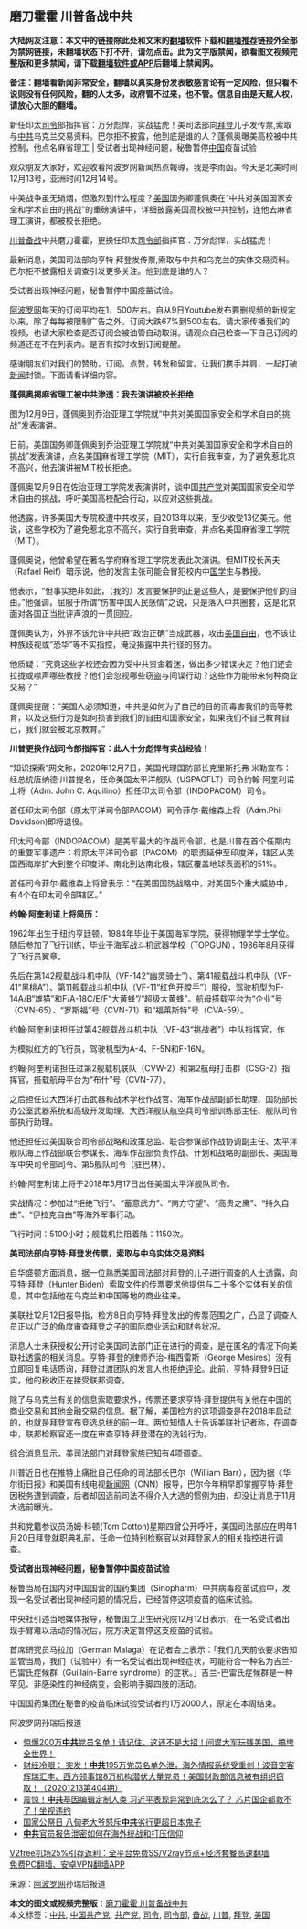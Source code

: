  <h2>磨刀霍霍 川普备战中共</h2> <p class="notice"><b>大陆网友注意：本文中的链接除此处和文末的<a href="https://github.com/bannedbook/fanqiang" >翻墙</a>软件下载和<a href="https://github.com/killgcd/justmysocks/blob/master/README.md">翻墙推荐</a>链接外全部为禁网链接，未翻墙状态下打不开，请勿点击。此为文字版禁闻，欲看图文视频完整版和更多禁闻，请下载<a href="https://github.com/bannedbook/fanqiang">翻墙软件或APP</a>后翻墙上禁闻网。</p><p>备注：翻墙看新闻非常安全，翻墙以真实身份发表敏感言论有一定风险，但只看不说则没有任何风险，翻的人太多，政府管不过来，也不管。信息自由是天赋人权，请放心大胆的翻墙。</b></p>  <div class="entry"> <p id="summary">新任印太<a href="https://www.bannedbook.org/bnews/tag/%E5%8F%B8%E4%BB%A4/" class="st_tag internal_tag" rel="tag" title="标签 司令 下的日志">司令</a>部指挥官：万分彪悍，实战猛虎！美司法部向<a href="https://www.bannedbook.org/bnews/tag/%e6%8b%9c%e7%99%bb/" class="st_tag internal_tag" rel="tag" title="标签 拜登 下的日志">拜登</a>儿子发传票,索取与<a href="https://www.bannedbook.org/bnews/tag/%e4%b8%ad%e5%85%b1/" class="st_tag internal_tag" rel="tag" title="标签 中共 下的日志">中共</a>乌克兰交易资料。巴尔拒不披露，他到底是谁的人？蓬佩奥曝美高校被中共控制，他点名麻省理工 | 受试者出现神经问题，秘鲁暂停<span class='wp_keywordlink_affiliate'><a href="https://www.bannedbook.org/" title="中国" target="_blank">中国</a></span>疫苗试验</p> <p>观众朋友大家好，欢迎收看阿波罗网新闻热点報導，我是李雨函。今天是北美时间12月13号，亚洲时间12月14号。</p> <p>中美战争虽无硝烟，但激烈到什么程度？<a href="https://www.bannedbook.org/bnews/tag/%e7%be%8e%e5%9b%bd/" class="st_tag internal_tag" rel="tag" title="标签 美国 下的日志">美国</a>国务卿蓬佩奥在“中共对美国国家安全和学术自由的挑战”的重磅演讲中，详细披露美国高校被中共控制，连他去麻省理工演讲，都被校长拒绝。</p> <p><a href="https://www.bannedbook.org/bnews/tag/%e5%b7%9d%e6%99%ae/" class="st_tag internal_tag" rel="tag" title="标签 川普 下的日志">川普</a><a href="https://www.bannedbook.org/bnews/tag/%E5%A4%87%E6%88%98/" class="st_tag internal_tag" rel="tag" title="标签 备战 下的日志">备战</a>中共磨刀霍霍，更换任印太<a href="https://www.bannedbook.org/bnews/tag/%E5%8F%B8%E4%BB%A4%E9%83%A8/" class="st_tag internal_tag" rel="tag" title="标签 司令部 下的日志">司令部</a>指挥官：万分彪悍，实战猛虎！</p> <p>最新消息，美国司法部向亨特·拜登发传票,索取与中共和乌克兰的实体交易资料。巴尔拒不披露相关调查引发更多关注。他到底是谁的人？</p> <p>受试者出现神经问题，秘鲁暂停中国疫苗试验。</p> <p><span class='wp_keywordlink_affiliate'><a href="https://www.aboluowang.com/" title="阿波罗网" target="_blank">阿波罗网</a></span>每天的订阅平均在1，500左右。自从9日Youtube发布要删视频的新规定以来，除了每每被限制广告之外。订阅大跌67%到500左右。请大家传播我们的视频，也请大家检查是否订阅会被油管自动取消。请观众自己检查一下自己订阅的频道还在不在列表内。是否有按时收到订阅提醒。</p> <p>感谢朋友们对我们的赞助，订阅，点赞，转发和留言。让我们携手并肩，一起打破<span class='wp_keywordlink_affiliate'><a href="https://www.bannedbook.org/" title="新闻">新闻</a></span>封锁。下面请看详细内容。</p> <p><strong>蓬佩奥揭麻省理工被中共渗透：我去演讲被校长拒绝</strong></p> <p>图为12月9日，蓬佩奥到乔治亚理工学院就“中共对美国国家安全和学术自由的挑战”发表演讲。</p> <p>日前，美国国务卿蓬佩奥到乔治亚理工学院就“中共对美国国家安全和学术自由的挑战”发表演讲，点名美国麻省理工学院（MIT），实行自我审查，为了避免惹北京不高兴，他去演讲被MIT校长拒绝。</p> <p>蓬佩奥12月9日在佐治亚理工学院发表演讲时，谈中国<a href="https://www.bannedbook.org/bnews/tag/%e5%85%b1%e4%ba%a7%e5%85%9a/" class="st_tag internal_tag" rel="tag" title="标签 共产党 下的日志">共产党</a>对美国国家安全和学术自由的挑战，呼吁美国高校配合行动，以应对这些挑战。</p>  <p>他透露，许多美国大专院校遭中共收买，自2013年以来，至少收受13亿美元。他说，这些学校为了避免惹北京不高兴，实行自我审查，并点名美国麻省理工学院（MIT）。</p> <p>蓬佩奥说，他曾希望在著名学府麻省理工学院发表此次演讲。但MIT校长芮夫（Rafael Reif）暗示说，他的发言主张可能会冒犯校内中<span class='wp_keywordlink'><a href="https://www.bannedbook.org/forum24/" title="国学传统文化禁书" target="_blank">国学</a></span>生与教授。</p> <p>他表示，“但事实绝非如此，（我的）发言要保护的正是这些人，是要保护他们的自由。”他强调，屈服于所谓“伤害中国人民感情”之说，只是落入中共圈套，这是北京面对各国正当批评声浪的一贯回应。</p> <p>蓬佩奥认为，外界不该允许中共把“政治正确”当成武器，攻击<span class='wp_keywordlink'><a href="https://www.bannedbook.org/forum2/topic894.html" title="美国自由的故事" target="_blank">美国自由</a></span>，也不该让种族歧视或“恐华”等不实指控，淹没揭露中共行径的努力。</p> <p>他质疑：“究竟这些学校还会因为受中共资金着迷，做出多少错误决定？他们还会拉拢或噤声哪些教授？他们会忽视哪些窃盗与间谍行动？这些作为能带来何种商业交易？”</p> <p>蓬佩奥提醒：“美国人必须知道，中共是如何为了自己的目的而毒害我们的高等教育，以及这些行为是如何损害到我们的自由和国家安全，如果我们不自己教育自己，我们就会被北京教育。”</p> <p><strong>川普更换作战司令部指挥官：此人十分彪悍有实战经验！</strong></p> <p>“知识探索”网文称，2020年12月7日，美国代理国防部长克里斯托弗·米勒宣布：经总统唐纳德·川普提名，任命美国太平洋舰队（USPACFLT）司令约翰·阿奎利诺上将（Adm. John C. Aquilino）担任印太司令部（INDOPACOM）司令。</p> <p>首任印太司令部（原太平洋司令部PACOM）司令菲尔·戴维森上将（Adm.Phil Davidson)即将退役。</p> <p>印太司令部（INDOPACOM）是美军最大的作战司令部，也是川普在首个任期内的重要军事遗产：将原太平洋司令部（PACOM）的职责延伸至印度洋，辖区从美国西海岸扩大到整个印度洋、南北到达南北极，辖区覆盖地球表面积的51%。</p> <p>首任司令菲尔·戴维森上将曾表示：“在美国国防战略中，对美国5个重大威胁中，有4个在印太司令部辖区。”</p> <p><strong>约翰·阿奎利诺上将简历：</strong></p>  <p>1962年出生于纽约亨廷顿，1984年毕业于美国海军学院，获得物理学学士学位。随后参加了飞行训练，毕业于海军战斗机武器学校（TOPGUN），1986年8月获得了飞行员翼章。</p> <p>先后在第142舰载战斗机中队（VF-142“幽灵骑士”）、第41舰载战斗机中队（VF-41“黑桃A”）、第11舰载战斗机中队（VF-11“红色开膛手”）服役，驾驶机型为F-14A/B“雄猫”和F/A-18C/E/F“大黄蜂”/“超级大黄蜂”。航母搭载平台为“企业”号（CVN-65）、“罗斯福”号（CVN-71）和“福莱斯特”号（CVA-59）。</p> <p>约翰·阿奎利诺担任过第43舰载战斗机中队（VF-43“挑战者”）中队指挥官，作</p> <p>为模拟红方的飞行员，驾驶机型为A-4、F-5N和F-16N。</p> <p>约翰·阿奎利诺担任过第2舰载机联队（CVW-2）和第2航母打击群（CSG-2）指挥官，搭载航母平台为“布什”号（CVN-77）。</p> <p>之后担任过大西洋打击武器和战术学校作战官、海军作战部副部长助理、国防部长办公室武器系统和高级开发助理、大西洋舰队航空兵司令部训练部主任、舰队司令部执行助理。</p> <p>他还担任过美国联合司令部战略和政策总监、联合参谋部作战协调副主任、太平洋舰队海上作战部联合参谋长、海军作战部负责作战、计划和战略的副部长、美国海军中央司令部司令、第5舰队司令（驻巴林）。</p> <p>约翰·阿奎利诺上将于2018年5月17日出任美国太平洋舰队司令。</p> <p>实战情况：参加过“拒绝飞行”、“蓄意武力”、“南方守望”、“高贵之鹰”、“持久自由”、“伊拉克自由”等海外军事行动。</p> <p>飞行时间：5100小时；舰载机拦阻着陆：1150次。</p> <p><strong>美司法部向亨特·拜登发传票，索取与中乌实体交易资料</strong></p> <p>自华盛顿方面消息，据一位熟悉美国司法部对拜登的儿子进行调查的人士透露，向亨特·拜登（Hunter Biden）索取文件的传票要求他提供与二十多个实体有关的信息，其中包括他在乌克兰和中国等地的商业往来。</p>  <p>美联社12月12日报导指，检方8日向亨特·拜登发出的传票范围之广，凸显了调查人员正以广泛的角度审查拜登之子的国际商业活动和财务状况。</p> <p>消息人士未获授权公开讨论美国司法部门正在进行的调查，是在匿名的情况下向美联社透露的相关消息。亨特·拜登的律师乔治-梅西雷斯（George Mesires）没有立即回复电话质询，拜登过渡团队的发言人也拒绝<span class='wp_keywordlink_affiliate'><a href="https://www.bannedbook.org/bnews/comments/" title="新闻评论" target="_blank">评论</a></span>。此前，亨特·拜登9日证实，他的税收正在接受联邦调查。</p> <p>除了与乌克兰有关的信息索取要求外，传票还要求亨特·拜登提供有关他在中国的商业交易和其他金融交易的信息。据了解，美国检方的这项调查是在2018年启动的，也就是拜登宣布竞选总统的前一年。两位知情人士告诉美联社记者称，在调查中，联邦检察官还一度在审查亨特·拜登潜在的洗钱行为。</p> <p>综合消息显示，美司法部门对拜登家族已知有4项调查。</p> <p>川普近日也在推特上痛批自己任命的司法部长巴尔（William Barr），因为据《华尔街日报》和美国有线电视<span class='wp_keywordlink_affiliate'><a href="https://www.bannedbook.org/" title="新闻网">新闻网</a></span>（CNN）报导，巴尔今年稍早即掌握亨特·拜登因税务遭到调查，后者却因选前司法不得介入大选的惯例为由，却没让消息于11月大选前曝光。</p> <p>共和党籍参议员汤姆·科顿(Tom Cotton)星期四曾公开呼吁，美国司法部应在明年1月20日拜登就职典礼前，任命一位特别检察官以对拜登家人的相关指控进行调查。</p> <p><strong>受试者出现神经问题，秘鲁暂停中国疫苗试验</strong></p> <p>秘鲁当局在国内对中国国营的国药集团（Sinopharm）中共病毒疫苗试验中，发现一名受试者出现神经问题的情况后，已经暂停这项疫苗的临床试验。</p> <p>中央社引述当地媒体报导，秘鲁国立卫生研究院12月12日表示，在一名受试者出现手臂难以活动的情况后，院方决定暂停这支疫苗的试验。</p> <p>首席研究员马拉加（German Malaga）在记者会上表示：「我们几天前依要求告知监管当局，我们（试验中）有一名受试者出现神经症状，可能符合一种名为吉兰-巴雷氏症候群（Guillain-Barre syndrome）的症状。」吉兰-巴雷氏症候群是一种罕见、非感染性的神经病变，会影响手脚四肢的活动。</p> <p>中国国药集团在秘鲁的疫苗临床试验受试者约1万2000人，原定在本周结束。</p> <p>阿波罗网孙瑞后报道</p>  <ul class='op-related-articles' title='相关阅读'> <li><a href='https://www.bannedbook.org/bnews/bannedvideo/20201214/1447293.html' target='_blank'>惊爆200万<b>中共</b>党员名单！请记住，这还不是大招！间谍大军玩残美国，搞垮全世界！</a></li> <li><a href='https://www.bannedbook.org/bnews/bannedvideo/20201214/1447276.html' target='_blank'>财经冷眼：  突发！<b>中共</b>195万党员名单外泄，海外情报系统受重创！波音空客辉瑞汇丰、西方领事馆8万机构潜伏大量党员！美国财政部信息被有组织窃取！（20201213第404期）</a></li> <li><a href='https://www.bannedbook.org/bnews/topimagenews/20201214/1447268.html' target='_blank'>震惊！<b>中共</b>基因编辑定制人类 习近平表现异常到底怎么了？ 芯片国企都救不了！坐视违约</a></li> <li><a href='https://www.bannedbook.org/bnews/cnnews/20201214/1447262.html' target='_blank'>国家公祭日 八旬老大爷怒斥<b>中共</b>劣行更超日本鬼子</a></li> <li><a href='https://www.bannedbook.org/bnews/comments/20201214/1447231.html' target='_blank'><b>中共</b>官员报告泄密如何在海外统战和打压信仰</a></li> </ul> <p class="texttj"> <a href="https://www.bannedbook.org/forum23/topic22702.html" target="_blank">V2free机场25%引荐返利：全平台免费SS/V2ray节点+经济套餐高速翻墙</a><br/> <a href="https://github.com/bannedbook/fanqiang/wiki/%E7%A6%81%E9%97%BB%E7%BD%91%E5%AE%89%E5%8D%93%E7%BF%BB%E5%A2%99%E6%96%B0%E9%97%BBAPP" target="_blank">免费PC翻墙、安卓VPN翻墙APP</a></p><p> 来源：<a href="https://www.aboluowang.com/2020/1214/1533793.html" target="_blank">阿波罗网</a>孙瑞后报道 </p><a name='sharetosocial'></a>       <div><b>本文的图文或视频完整版</b>：<a href='https://www.bannedbook.org/bnews/cbnews/20201214/1447294.html'>磨刀霍霍 川普备战中共</a></div>  </div><!--END ENTRY--> <div class="postfooter"> <div>本文标签：<a href="https://www.bannedbook.org/bnews/tag/%e4%b8%ad%e5%85%b1/" rel="tag">中共</a>, <a href="https://www.bannedbook.org/bnews/tag/%e4%b8%ad%e5%9b%bd%e5%85%b1%e4%ba%a7%e5%85%9a/" rel="tag">中国共产党</a>, <a href="https://www.bannedbook.org/bnews/tag/%e5%85%b1%e4%ba%a7%e5%85%9a/" rel="tag">共产党</a>, <a href="https://www.bannedbook.org/bnews/tag/%E5%8F%B8%E4%BB%A4/" rel="tag">司令</a>, <a href="https://www.bannedbook.org/bnews/tag/%E5%8F%B8%E4%BB%A4%E9%83%A8/" rel="tag">司令部</a>, <a href="https://www.bannedbook.org/bnews/tag/%E5%A4%87%E6%88%98/" rel="tag">备战</a>, <a href="https://www.bannedbook.org/bnews/tag/%e5%b7%9d%e6%99%ae/" rel="tag">川普</a>, <a href="https://www.bannedbook.org/bnews/tag/%e6%8b%9c%e7%99%bb/" rel="tag">拜登</a>, <a href="https://www.bannedbook.org/bnews/tag/%e7%be%8e%e5%9b%bd/" rel="tag">美国</a></div>  </div><!--END POSTFOOTER--> 